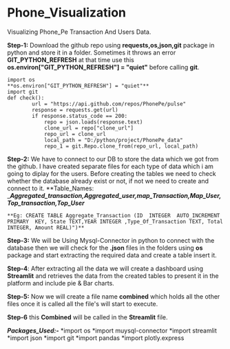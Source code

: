 # Phone_Visualization

Visualizing Phone_Pe Transaction And Users Data. 

**Step-1:**
Download the github repo using **requests,os,json,git** package in python and store it in a folder. Sometimes it throws an error **GIT_PYTHON_REFRESH** at that time use this **os.environ["GIT_PYTHON_REFRESH"] = "quiet"** before calling **git**.

```
import os
**os.environ["GIT_PYTHON_REFRESH"] = "quiet"**
import git
def check():
        url = "https://api.github.com/repos/PhonePe/pulse"
        response = requests.get(url)
        if response.status_code == 200:
            repo = json.loads(response.text)
            clone_url = repo["clone_url"]
            repo_url = clone_url
            local_path = "D:/python/project/PhonePe_data"
            repo_1 = git.Repo.clone_from(repo_url, local_path)
```

**Step-2:**
We have to connect to our DB to store the data which we got from the github. I have created separate files for each type of data which i am going to diplay for the users.
Before creating the tables we need to check whether the database already exist or not, if not we need to create and connect to it. 
**Table_Names: ____Aggregated_transaction,Aggregated_user,map_Transaction,Map_User,Top_transaction,Top_User___

```
**Eg: CREATE TABLE Aggregate_Transaction (ID  INTEGER  AUTO_INCREMENT PRIMARY  KEY, State TEXT,YEAR INTEGER ,Type_Of_Transaction TEXT, Total INTEGER, Amount REAL)")**
```

**Step-3:**
We will be Using Mysql-Connector in python to connect with the database then we will check for the **.json** files in the folders using **os** package and start extracting the required data and create a table insert it.

**Step-4**:
After extracting all the data we will create a dashboard using **Streamlit** and retrieves the data from the created tables to present it in the platform and include pie & Bar charts.

**Step-5:**
Now we will create a file name **combined** which holds all the other files once it is called all the file's will start to execute.

**Step-6**
this **Combined** will be called in the **Streamlit** file.

___Packages_Used:-___
*import os
*import muysql-connector
*import streamlit
*import json
*import git
*import pandas
*import plotly.express
